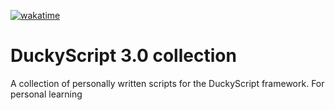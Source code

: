[![wakatime](https://wakatime.com/badge/user/018d4fc2-0fac-485b-aeae-4960f02ed0a6/project/018da435-6f7e-40a4-af7f-f98cc55a0d18.svg)](https://wakatime.com/badge/user/018d4fc2-0fac-485b-aeae-4960f02ed0a6/project/018da435-6f7e-40a4-af7f-f98cc55a0d18)
# DuckyScript 3.0 collection
A collection of personally written scripts for the DuckyScript framework.
For personal learning